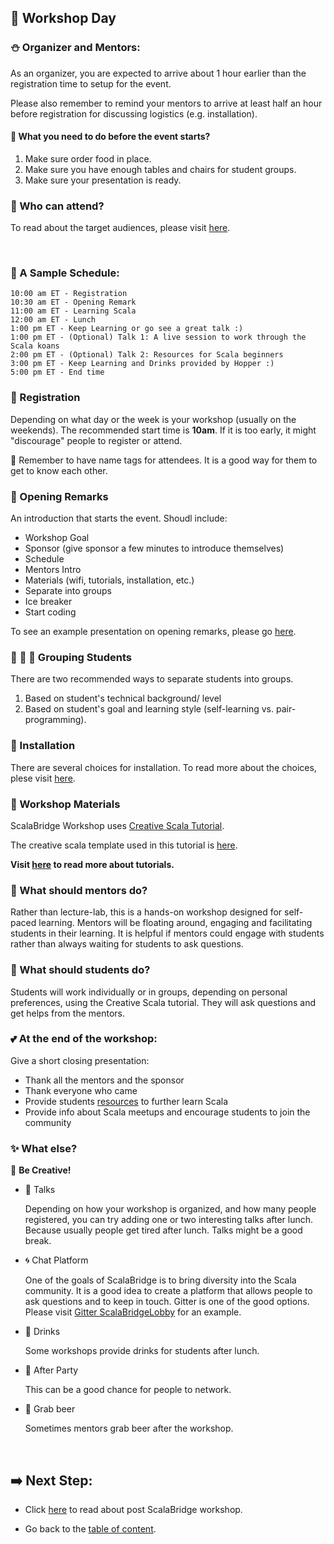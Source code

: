 ## :star2: Workshop Day

### :snowman: Organizer and Mentors:
As an organizer, you are expected to arrive about 1 hour earlier than the registration time to setup for the event.

Please also remember to remind your mentors to arrive at least half an hour before registration for discussing logistics (e.g. installation).

#### :art: What you need to do before the event starts?
1. Make sure order food in place.
2. Make sure you have enough tables and chairs for student groups.
3. Make sure your presentation is ready.


### :dog: Who can attend?
To read about the target audiences, please visit [here](../who-can-attend.md).


<br>

### :calendar: A Sample Schedule:

```test
10:00 am ET - Registration
10:30 am ET - Opening Remark
11:00 am ET - Learning Scala
12:00 am ET - Lunch
1:00 pm ET - Keep Learning or go see a great talk :)
1:00 pm ET - (Optional) Talk 1: A live session to work through the Scala koans
2:00 pm ET - (Optional) Talk 2: Resources for Scala beginners
3:00 pm ET - Keep Learning and Drinks provided by Hopper :)
5:00 pm ET - End time
```


### :pushpin: Registration
Depending on what day or the week is your workshop (usually on the weekends). The recommended start time is **10am**. If it is too early, it might "discourage" people to register or attend.


:name_badge: Remember to have name tags for attendees. It is a good way for them to get to know each other.


### :microphone: Opening Remarks
An introduction that starts the event. Shoudl include:
- Workshop Goal
- Sponsor (give sponsor a few minutes to introduce themselves)
- Schedule
- Mentors Intro
- Materials (wifi, tutorials, installation, etc.)
- Separate into groups
- Ice breaker
- Start coding


To see an example presentation on opening remarks, please go [here](../workshop-resources/ScalaBridge%20-%20NYC%202018.pdf).


### :couple: :two_women_holding_hands: :two_men_holding_hands: Grouping Students
There are two recommended ways to separate students into groups.
1. Based on student's technical background/ level
2. Based on student's goal and learning style (self-learning vs. pair-programming).


### :hammer: Installation
There are several choices for installation. To read more about the choices, plese visit [here](../workshop-resources/installation.md).


### :bookmark_tabs: Workshop Materials
ScalaBridge Workshop uses [Creative Scala Tutorial](http://creativescala.org/creative-scala.html).

The creative scala template used in this tutorial is [here](https://github.com/underscoreio/creative-scala-template).

**Visit [here](../workshop-resources/tutorial.md) to read more about tutorials.**


### :school: What should mentors do?
Rather than lecture-lab, this is a hands-on workshop designed for self-paced learning. Mentors will be floating around, engaging and facilitating students in their learning. It is helpful if mentors could engage with students rather than always waiting for students to ask questions.

### :school_satchel: What should students do?
Students will work individually or in groups, depending on personal preferences, using the Creative Scala tutorial. They will ask questions and get helps from the mentors.


### :two_hearts: At the end of the workshop:
Give a short closing presentation:
- Thank all the mentors and the sponsor
- Thank everyone who came
- Provide students [resources](https://scalabridge.gitbooks.io/curriculum/content/resources.html) to further learn Scala
- Provide info about Scala meetups and encourage students to join the community


### :sparkles: What else?

:ghost: **Be Creative!**

- :circus_tent: Talks
   
   Depending on how your workshop is organized, and how many people registered, you can try adding one or two interesting talks after lunch. Because usually people get tired after lunch. Talks might be a good break.

- :cyclone: Chat Platform

   One of the goals of ScalaBridge is to bring diversity into the Scala community. It is a good idea to create a platform that allows people to ask questions and to keep in touch. Gitter is one of the good options. Please visit [Gitter ScalaBridgeLobby](https://gitter.im/scalabridgeboston/Lobby) for an example.


- :beers: Drinks

   Some workshops provide drinks for students after lunch.
   
- :tada: After Party

   This can be a good chance for people to network.
   
- :beer: Grab beer

   Sometimes mentors grab beer after the workshop.
   

<br>

## :arrow_right: Next Step:
- Click [here](./post-workshop.md) to read about post ScalaBridge workshop.

- Go back to the [table of content](../README.md).